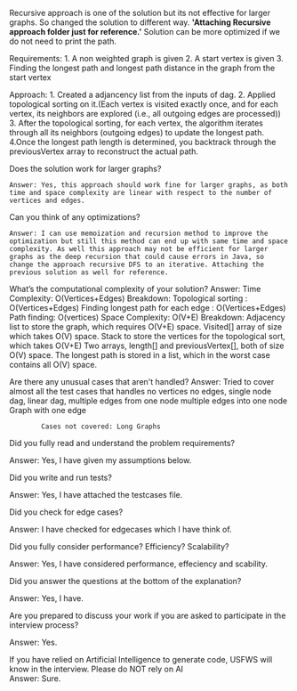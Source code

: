 Recursive approach is one of the solution but its not effective for larger graphs. So changed the solution to different way. 
**'Attaching Recursive approach folder just for reference.'**
Solution can be more optimized if we do not need to print the path.

Requirements:
    1. A non weighted graph is given
    2. A start vertex is given
    3. Finding the longest path and longest path distance in the graph from the start vertex

Approach: 
    1. Created a adjancency list from the inputs of dag.
    2. Applied topological sorting on it.(Each vertex is visited exactly once, and for each vertex, its neighbors are explored (i.e., all outgoing edges are processed))
    3. After the topological sorting, for each vertex, the algorithm iterates through all its neighbors (outgoing edges) to update the longest path.
    4.Once the longest path length is determined, you backtrack through the previousVertex array to reconstruct the actual path.


Does the solution work for larger graphs? 
    
    Answer: Yes, this approach should work fine for larger graphs, as both time and space complexity are linear with respect to the number of vertices and edges.

Can you think of any optimizations? 

    Answer: I can use memoization and recursion method to improve the optimization but still this method can end up with same time and space complexity. As well this approach may not be efficient for larger graphs as the deep recursion that could cause errors in Java, so change the approach recursive DFS to an iterative. Attaching the previous solution as well for reference.

What’s the computational complexity of your solution? 
    Answer: 
        Time Complexity: O(Vertices+Edges)
        Breakdown: Topological sorting : O(Vertices+Edges)
                   Finding longest path for each edge : O(Vertices+Edges)
                   Path finding: O(vertices)
        Space Complexity: O(V+E)
        Breakdown:
            Adjacency list to store the graph, which requires O(V+E) space.
            Visited[] array of size which takes O(V) space.
            Stack to store the vertices for the topological sort, which takes  O(V+E)
            Two arrays, length[] and previousVertex[], both of size O(V) space.
            The longest path is stored in a list, which in the worst case contains all O(V) space.

Are there any unusual cases that aren't handled? 
    Answer: Tried to cover almost all the test cases that handles 
            no vertices no edges, 
            single node dag, 
            linear dag, 
            multiple edges from one node
            multiple edges into one node
            Graph with one edge

            Cases not covered: Long Graphs


Did you fully read and understand the problem requirements? 

Answer: Yes, I have given my assumptions below.

Did you write and run tests? 

Answer: Yes, I have attached the testcases file.

Did you check for edge cases? 

Answer: I have checked for edgecases which I have think of.

Did you fully consider performance? Efficiency? Scalability? 

Answer: Yes, I have considered performance, effeciency and scability.

Did you answer the questions at the bottom of the explanation? 

Answer: Yes, I have.

Are you prepared to discuss your work if you are asked to participate in the interview process? 

Answer: Yes.

If you have relied on Artificial Intelligence to generate code, USFWS will know in the interview. Please do NOT rely on AI\
Answer: Sure.